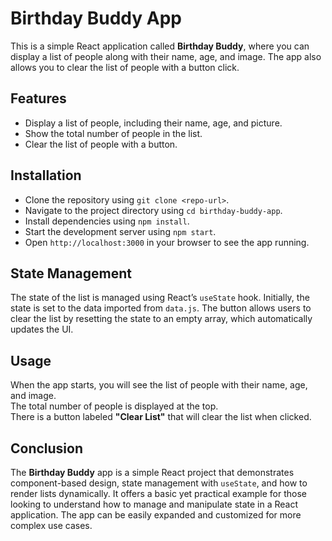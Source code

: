 # Birthday Buddy App

This is a simple React application called **Birthday Buddy**, where you can display a list of people along with their name, age, and image. The app also allows you to clear the list of people with a button click.

## Features
- Display a list of people, including their name, age, and picture.
- Show the total number of people in the list.
- Clear the list of people with a button.

## Installation
- Clone the repository using `git clone <repo-url>`.
- Navigate to the project directory using `cd birthday-buddy-app`.
- Install dependencies using `npm install`.
- Start the development server using `npm start`.
- Open `http://localhost:3000` in your browser to see the app running.


## State Management

The state of the list is managed using React’s `useState` hook. Initially, the state is set to the data imported from `data.js`. The button allows users to clear the list by resetting the state to an empty array, which automatically updates the UI.

## Usage

When the app starts, you will see the list of people with their name, age, and image.  
The total number of people is displayed at the top.  
There is a button labeled **"Clear List"** that will clear the list when clicked.

## Conclusion

The **Birthday Buddy** app is a simple React project that demonstrates component-based design, state management with `useState`, and how to render lists dynamically. It offers a basic yet practical example for those looking to understand how to manage and manipulate state in a React application. The app can be easily expanded and customized for more complex use cases.

